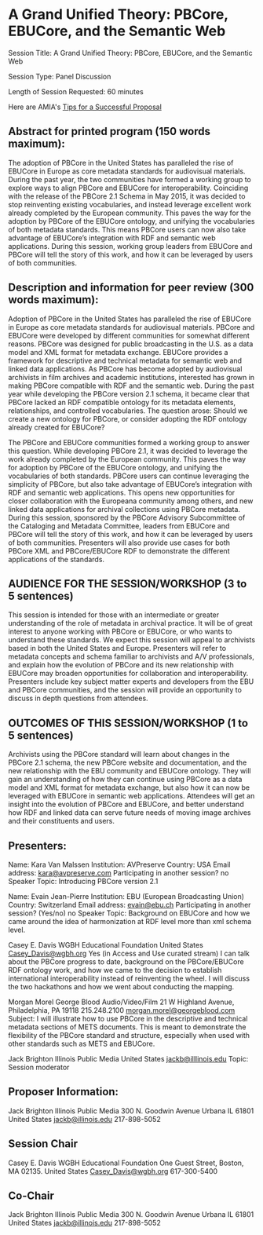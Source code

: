 # A Grand Unified Theory: PBCore, EBUCore, and the Semantic Web

Session Title: A Grand Unified Theory: PBCore, EBUCore, and the Semantic Web

Session Type: Panel Discussion

Length of Session Requested: 60 minutes

Here are AMIA's [Tips for a Successful Proposal](http://www.amiaconference.net/tips-for-a-successful-proposal/)

## Abstract for printed program (150 words maximum): 

The adoption of PBCore in the United States has paralleled the rise of EBUCore in Europe as core metadata standards for audiovisual materials. During the past year, the two communities have formed a working group to explore ways to align PBCore and EBUCore for interoperability. Coinciding with the release of the PBCore 2.1 Schema in May 2015, it was decided to stop reinventing existing vocabularies, and instead leverage excellent work already completed by the European community. This paves the way for the adoption by PBCore of the EBUCore ontology, and unifying the vocabularies of both metadata standards. This means PBCore users can now also take advantage of EBUCore’s integration with RDF and semantic web applications. During this session, working group leaders from EBUCore and PBCore will tell the story of this work, and how it can be leveraged by users of both communities.


## Description and information for peer review (300 words maximum):

Adoption of PBCore in the United States has paralleled the rise of EBUCore in Europe as core metadata standards for audiovisual materials. PBCore and EBUCore were developed by different communities for somewhat different reasons. PBCore was designed for public broadcasting in the U.S. as a data model and XML format for metadata exchange. EBUCore provides a framework for descriptive and technical metadata for semantic web and linked data applications. As PBCore has become adopted by audiovisual archivists in film archives and academic institutions, interested has grown in making PBCore compatible with RDF and the semantic web. During the past year while developing the PBCore version 2.1 schema, it became clear that PBCore lacked an RDF compatible ontology for its metadata elements, relationships, and controlled vocabularies. The question arose: Should we create a new ontology for PBCore, or consider adopting the RDF ontology already created for EBUCore? 

The PBCore and EBUCore communities formed a working group to answer this question.  While developing PBCore 2.1, it was decided to leverage the work already completed by the European community. This paves the way for adoption by PBCore of the EBUCore ontology, and unifying the vocabularies of both standards. PBCore users can continue leveraging the simplicity of PBCore, but also take advantage of EBUCore’s integration with RDF and semantic web applications. This opens new opportunities for closer collaboration with the Europeana community among others, and new linked data applications for archival collections using PBCore metadata. During this session, sponsored by the PBCore Advisory Subcommittee of the Cataloging and Metadata Committee, leaders from EBUCore and PBCore will tell the story of this work, and how it can be leveraged by users of both communities. Presenters will also provide use cases for both PBCore XML and PBCore/EBUCore RDF to demonstrate the different applications of the standards.

## AUDIENCE FOR THE SESSION/WORKSHOP (3 to 5 sentences)

This session is intended for those with an intermediate or greater understanding of the role of metadata in archival practice. It will be of great interest to anyone working with PBCore or EBUCore, or who wants to understand these standards. We expect this session will appeal to archivists based in both the United States and Europe. Presenters will refer to metadata concepts and schema familiar to archivists and A/V professionals, and explain how the evolution of PBCore and its new relationship with EBUCore may broaden opportunities for collaboration and interoperability. Presenters include key subject matter experts and developers from the EBU and PBCore communities, and the session will provide an opportunity to discuss in depth questions from attendees.

## OUTCOMES OF THIS SESSION/WORKSHOP (1 to 5 sentences)

Archivists using the PBCore standard will learn about changes in the PBCore 2.1 schema, the new PBCore website and documentation, and the new relationship with the EBU community and EBUCore ontology. They will gain an understanding of how they can continue using PBCore as a data model and XML format for metadata exchange, but also how it can now be leveraged with EBUCore in semantic web applications. Attendees will get an insight into the evolution of PBCore and EBUCore, and better understand how RDF and linked data can serve future needs of moving image archives and their constituents and users.


## Presenters:

Name: Kara Van Malssen
Institution: AVPreserve
Country: USA
Email address: kara@avpreserve.com
Participating in another session? no
Speaker Topic: Introducing PBCore version 2.1

Name: Evain Jean-Pierre
Institution: EBU (European Broadcasting Union)
Country: Switzerland
Email address: evain@ebu.ch
Participating in another session? (Yes/no) no
Speaker Topic: Background on EBUCore and how we came around the idea of harmonization at RDF level more than xml schema level.

Casey E. Davis
WGBH Educational Foundation
United States
Casey_Davis@wgbh.org
Yes (in Access and Use curated stream)
I can talk about the PBCore progress to date, background on the
PBCore/EBUCore RDF ontology work, and how we came to the decision to
establish international interoperability instead of reinventing the wheel.
I will discuss the two hackathons and how we went about conducting the
mapping.

Morgan Morel
George Blood Audio/Video/Film
21 W Highland Avenue, Philadelphia, PA 19118
215.248.2100
morgan.morel@georgeblood.com
Subject: I will illustrate how to use PBCore in the descriptive and technical metadata sections of METS documents. This is meant to demonstrate the flexibility of the PBCore standard and structure, especially when used with other standards such as METS and EBUCore.



Jack Brighton
Illinois Public Media
United States
jackb@illlinois.edu
Topic: Session moderator


## Proposer Information:

Jack Brighton
Illinois Public Media
300 N. Goodwin Avenue
Urbana
IL
61801
United States
jackb@illinois.edu
217-898-5052


## Session Chair

Casey E. Davis
WGBH Educational Foundation
One Guest Street, Boston, MA 02135.
United States
Casey_Davis@wgbh.org
617-300-5400


## Co-Chair

Jack Brighton
Illinois Public Media
300 N. Goodwin Avenue
Urbana
IL
61801
United States
jackb@illinois.edu
217-898-5052

